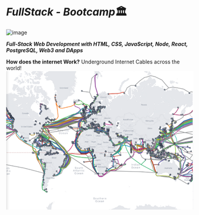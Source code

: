 # <em>FullStack - Bootcamp</em>🏛️

![image](/Images/Banner.png)

**_Full-Stack Web Development with HTML, CSS, JavaScript, Node, React, PostgreSQL, Web3 and DApps_**

**How does the internet Work?**
Underground Internet Cables across the world!
![image](/Images/SubmarineCableMap.PNG)
